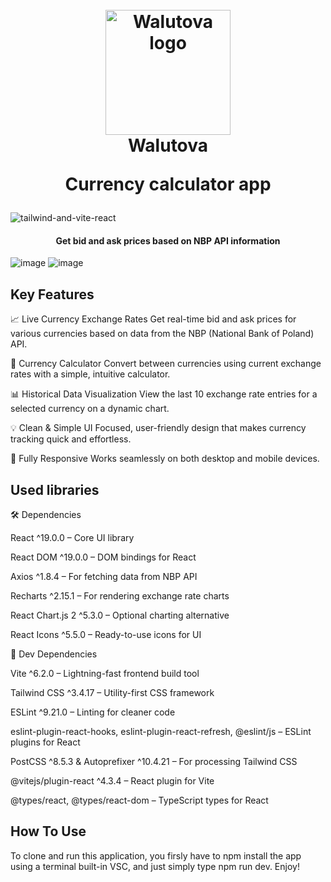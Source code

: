 <h1 align="center">
  <br>
  <a href="https://github.com/kamil/eatcheap"><img src="assets/logo-walutova.png" alt="Walutova logo" width="200"></a>
  <br>    
  Walutova
  <br>
  
  **Currency calculator app**
</h1>

![tailwind-and-vite-react](https://github.com/user-attachments/assets/b6d1a084-586a-409e-9554-39c77b7138de)


<h4 align="center">Get bid and ask prices based on NBP API information</h4>

![image](https://github.com/user-attachments/assets/fdfbe610-9402-4579-9269-a1b4c9c154a0)
![image](https://github.com/user-attachments/assets/785b6228-2be5-45a1-b9a3-7b9aa2e4463e)

  
## Key Features

📈 Live Currency Exchange Rates
Get real-time bid and ask prices for various currencies based on data from the NBP (National Bank of Poland) API.

🧮 Currency Calculator
Convert between currencies using current exchange rates with a simple, intuitive calculator.

📊 Historical Data Visualization
View the last 10 exchange rate entries for a selected currency on a dynamic chart.

💡 Clean & Simple UI
Focused, user-friendly design that makes currency tracking quick and effortless.

📱 Fully Responsive
Works seamlessly on both desktop and mobile devices.

## Used libraries

🛠️ Dependencies

React ^19.0.0 – Core UI library

React DOM ^19.0.0 – DOM bindings for React

Axios ^1.8.4 – For fetching data from NBP API

Recharts ^2.15.1 – For rendering exchange rate charts

React Chart.js 2 ^5.3.0 – Optional charting alternative

React Icons ^5.5.0 – Ready-to-use icons for UI

🧰 Dev Dependencies

Vite ^6.2.0 – Lightning-fast frontend build tool

Tailwind CSS ^3.4.17 – Utility-first CSS framework

ESLint ^9.21.0 – Linting for cleaner code

eslint-plugin-react-hooks, eslint-plugin-react-refresh, @eslint/js – ESLint plugins for React

PostCSS ^8.5.3 & Autoprefixer ^10.4.21 – For processing Tailwind CSS

@vitejs/plugin-react ^4.3.4 – React plugin for Vite

@types/react, @types/react-dom – TypeScript types for React

## How To Use

To clone and run this application, you firsly have to npm install the app using a terminal built-in VSC, and just simply type npm run dev.
Enjoy!
